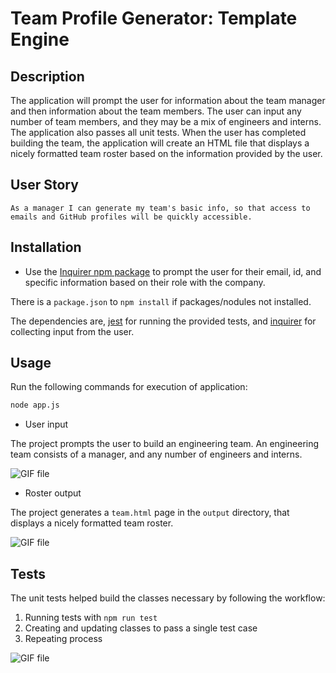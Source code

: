 # Team Profile Generator: Template Engine

## Description

The application will prompt the user for information about the team manager and then information about the team members. The user can input any number of team members, and they may be a mix of engineers and interns. The application also passes all unit tests. When the user has completed building the team, the application will create an HTML file that displays a nicely formatted team roster based on the information provided by the user.

## User Story

```
As a manager I can generate my team's basic info, so that access to emails and GitHub profiles will be quickly accessible.

```
## Installation

* Use the [Inquirer npm package](https://github.com/SBoudrias/Inquirer.js/) to prompt the user for their email, id, and specific information based on their role with the company.

There is a `package.json` to `npm install` if packages/nodules not installed.

The dependencies are, [jest](https://jestjs.io/) for running the provided tests, and [inquirer](https://www.npmjs.com/package/inquirer) for collecting input from the user.

## Usage

Run the following commands for execution of application:
 
```sh
node app.js
```

* User input

The project prompts the user to build an engineering team. An engineering team consists of a manager, and any number of engineers and interns.

![GIF file](./assets/app.gif)

* Roster output

The project generates a `team.html` page in the `output` directory, that displays a nicely formatted team roster.

![GIF file](./assets/html.gif)

## Tests

The unit tests helped build the classes necessary by following the workflow:

1. Running tests with `npm run test`
2. Creating and updating classes to pass a single test case
3. Repeating process

![GIF file](./assets/tests.gif)
